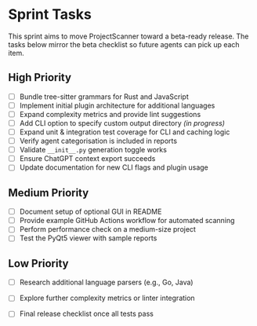 # Sprint Tasks

This sprint aims to move ProjectScanner toward a beta-ready release. The tasks below mirror the beta checklist so future agents can pick up each item.

## High Priority
- [ ] Bundle tree-sitter grammars for Rust and JavaScript
- [ ] Implement initial plugin architecture for additional languages
- [ ] Expand complexity metrics and provide lint suggestions
- [ ] Add CLI option to specify custom output directory *(in progress)*
- [ ] Expand unit & integration test coverage for CLI and caching logic
- [ ] Verify agent categorisation is included in reports
- [ ] Validate `__init__.py` generation toggle works
- [ ] Ensure ChatGPT context export succeeds
- [ ] Update documentation for new CLI flags and plugin usage

## Medium Priority
- [ ] Document setup of optional GUI in README
- [ ] Provide example GitHub Actions workflow for automated scanning
- [ ] Perform performance check on a medium-size project
- [ ] Test the PyQt5 viewer with sample reports

## Low Priority
- [ ] Research additional language parsers (e.g., Go, Java)
- [ ] Explore further complexity metrics or linter integration
- [ ] Final release checklist once all tests pass

